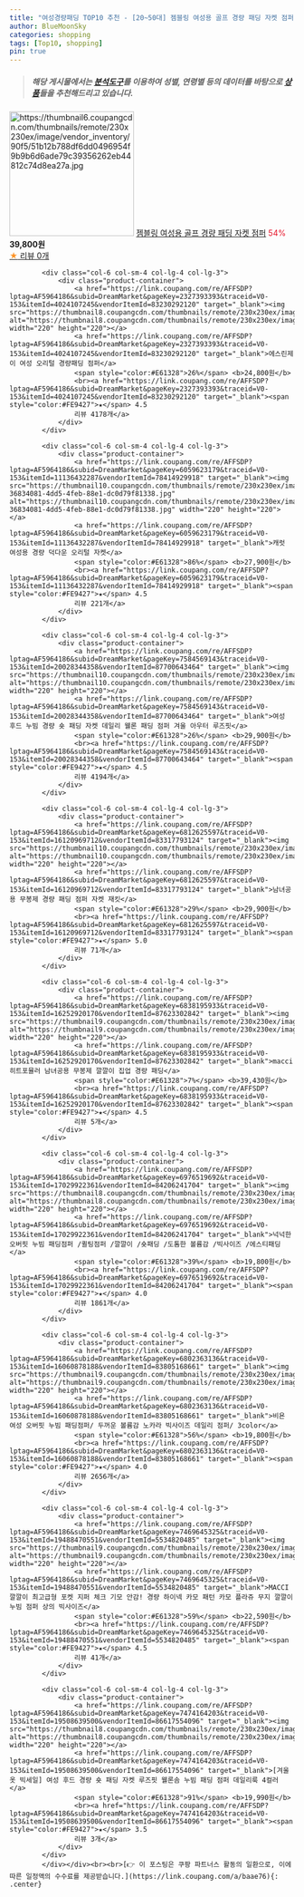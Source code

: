```yaml
---
title: "여성경량패딩 TOP10 추천 - [20~50대] 젬블링 여성용 골프 경량 패딩 자켓 점퍼"
author: BlueMoonSky
categories: shopping
tags: [Top10, shopping]
pin: true
---
```


> ##### 해당 게시물에서는 [**분석도구**](https://itemscout.io/)를 이용하여 **성별**, **연령별** 등의 데이터를 바탕으로 [**상품**](https://link.coupang.com/a/baae76)들을 추천해드리고 있습니다.
<div class="container"><div class="row">
            <div class="col-6 col-sm-4 col-lg-4 col-lg-3">
                <div class="product-container">
                    <a href="https://link.coupang.com/re/AFFSDP?lptag=AF5964186&subid=DreamMarket&pageKey=7684926612&traceid=V0-153&itemId=20534860634&vendorItemId=87401875327" target="_blank"><img src="https://thumbnail6.coupangcdn.com/thumbnails/remote/230x230ex/image/vendor_inventory/90f5/51b12b788df6dd0496954f9b9b6d6ade79c39356262eb44812c74d8ea27a.jpg" alt="https://thumbnail6.coupangcdn.com/thumbnails/remote/230x230ex/image/vendor_inventory/90f5/51b12b788df6dd0496954f9b9b6d6ade79c39356262eb44812c74d8ea27a.jpg" width="220" height="220"></a>
                    <a href="https://link.coupang.com/re/AFFSDP?lptag=AF5964186&subid=DreamMarket&pageKey=7684926612&traceid=V0-153&itemId=20534860634&vendorItemId=87401875327" target="_blank">젬블링 여성용 골프 경량 패딩 자켓 점퍼</a>
                    <span style="color:#E61328">54%</span> <b>39,800원</b>
                    <br><a href="https://link.coupang.com/re/AFFSDP?lptag=AF5964186&subid=DreamMarket&pageKey=7684926612&traceid=V0-153&itemId=20534860634&vendorItemId=87401875327" target="_blank"><span style="color:#FE9427">★</span> 
                    리뷰 0개</a>
                </div>
            </div>
            
            <div class="col-6 col-sm-4 col-lg-4 col-lg-3">
                <div class="product-container">
                    <a href="https://link.coupang.com/re/AFFSDP?lptag=AF5964186&subid=DreamMarket&pageKey=2327393393&traceid=V0-153&itemId=4024107245&vendorItemId=83230292120" target="_blank"><img src="https://thumbnail8.coupangcdn.com/thumbnails/remote/230x230ex/image/vendor_inventory/e9db/5b4aff4667e0e505907538313d2500e5800c672f3320e2e806c8d91ae8bd.jpg" alt="https://thumbnail8.coupangcdn.com/thumbnails/remote/230x230ex/image/vendor_inventory/e9db/5b4aff4667e0e505907538313d2500e5800c672f3320e2e806c8d91ae8bd.jpg" width="220" height="220"></a>
                    <a href="https://link.coupang.com/re/AFFSDP?lptag=AF5964186&subid=DreamMarket&pageKey=2327393393&traceid=V0-153&itemId=4024107245&vendorItemId=83230292120" target="_blank">에스린제이 여성 오리털 경량패딩 점퍼</a>
                    <span style="color:#E61328">26%</span> <b>24,800원</b>
                    <br><a href="https://link.coupang.com/re/AFFSDP?lptag=AF5964186&subid=DreamMarket&pageKey=2327393393&traceid=V0-153&itemId=4024107245&vendorItemId=83230292120" target="_blank"><span style="color:#FE9427">★</span> 4.5
                    리뷰 4178개</a>
                </div>
            </div>
            
            <div class="col-6 col-sm-4 col-lg-4 col-lg-3">
                <div class="product-container">
                    <a href="https://link.coupang.com/re/AFFSDP?lptag=AF5964186&subid=DreamMarket&pageKey=6059623179&traceid=V0-153&itemId=11136432287&vendorItemId=78414929918" target="_blank"><img src="https://thumbnail10.coupangcdn.com/thumbnails/remote/230x230ex/image/retail/images/7598188672585429-36834081-4dd5-4feb-88e1-dc0d79f81338.jpg" alt="https://thumbnail10.coupangcdn.com/thumbnails/remote/230x230ex/image/retail/images/7598188672585429-36834081-4dd5-4feb-88e1-dc0d79f81338.jpg" width="220" height="220"></a>
                    <a href="https://link.coupang.com/re/AFFSDP?lptag=AF5964186&subid=DreamMarket&pageKey=6059623179&traceid=V0-153&itemId=11136432287&vendorItemId=78414929918" target="_blank">캐럿 여성용 경량 덕다운 오리털 자켓</a>
                    <span style="color:#E61328">86%</span> <b>27,900원</b>
                    <br><a href="https://link.coupang.com/re/AFFSDP?lptag=AF5964186&subid=DreamMarket&pageKey=6059623179&traceid=V0-153&itemId=11136432287&vendorItemId=78414929918" target="_blank"><span style="color:#FE9427">★</span> 4.5
                    리뷰 221개</a>
                </div>
            </div>
            
            <div class="col-6 col-sm-4 col-lg-4 col-lg-3">
                <div class="product-container">
                    <a href="https://link.coupang.com/re/AFFSDP?lptag=AF5964186&subid=DreamMarket&pageKey=7584569143&traceid=V0-153&itemId=20028344358&vendorItemId=87700643464" target="_blank"><img src="https://thumbnail10.coupangcdn.com/thumbnails/remote/230x230ex/image/vendor_inventory/1672/6b8582e6ed8d5e41225e66674b529254c9301591fa6b16ad43284b23b1f3.jpg" alt="https://thumbnail10.coupangcdn.com/thumbnails/remote/230x230ex/image/vendor_inventory/1672/6b8582e6ed8d5e41225e66674b529254c9301591fa6b16ad43284b23b1f3.jpg" width="220" height="220"></a>
                    <a href="https://link.coupang.com/re/AFFSDP?lptag=AF5964186&subid=DreamMarket&pageKey=7584569143&traceid=V0-153&itemId=20028344358&vendorItemId=87700643464" target="_blank">여성 후드 누빔 경량 숏 패딩 자켓 데일리 웰론 패딩 점퍼 겨울 아우터 루즈핏</a>
                    <span style="color:#E61328">26%</span> <b>29,900원</b>
                    <br><a href="https://link.coupang.com/re/AFFSDP?lptag=AF5964186&subid=DreamMarket&pageKey=7584569143&traceid=V0-153&itemId=20028344358&vendorItemId=87700643464" target="_blank"><span style="color:#FE9427">★</span> 4.5
                    리뷰 4194개</a>
                </div>
            </div>
            
            <div class="col-6 col-sm-4 col-lg-4 col-lg-3">
                <div class="product-container">
                    <a href="https://link.coupang.com/re/AFFSDP?lptag=AF5964186&subid=DreamMarket&pageKey=6812625597&traceid=V0-153&itemId=16120969712&vendorItemId=83317793124" target="_blank"><img src="https://thumbnail10.coupangcdn.com/thumbnails/remote/230x230ex/image/vendor_inventory/a707/13a43973c8efeb4bfd453ca22988729d5304ea9530f34153f7c1d94ab2bb.jpg" alt="https://thumbnail10.coupangcdn.com/thumbnails/remote/230x230ex/image/vendor_inventory/a707/13a43973c8efeb4bfd453ca22988729d5304ea9530f34153f7c1d94ab2bb.jpg" width="220" height="220"></a>
                    <a href="https://link.coupang.com/re/AFFSDP?lptag=AF5964186&subid=DreamMarket&pageKey=6812625597&traceid=V0-153&itemId=16120969712&vendorItemId=83317793124" target="_blank">남녀공용 무봉제 경량 패딩 점퍼 자켓 재킷</a>
                    <span style="color:#E61328">29%</span> <b>29,900원</b>
                    <br><a href="https://link.coupang.com/re/AFFSDP?lptag=AF5964186&subid=DreamMarket&pageKey=6812625597&traceid=V0-153&itemId=16120969712&vendorItemId=83317793124" target="_blank"><span style="color:#FE9427">★</span> 5.0
                    리뷰 71개</a>
                </div>
            </div>
            
            <div class="col-6 col-sm-4 col-lg-4 col-lg-3">
                <div class="product-container">
                    <a href="https://link.coupang.com/re/AFFSDP?lptag=AF5964186&subid=DreamMarket&pageKey=6838195933&traceid=V0-153&itemId=16252920170&vendorItemId=87623302842" target="_blank"><img src="https://thumbnail9.coupangcdn.com/thumbnails/remote/230x230ex/image/vendor_inventory/4a4f/23a49ad9cefb834ddf3798556857bde13818a8b685d209d43467c3e43788.png" alt="https://thumbnail9.coupangcdn.com/thumbnails/remote/230x230ex/image/vendor_inventory/4a4f/23a49ad9cefb834ddf3798556857bde13818a8b685d209d43467c3e43788.png" width="220" height="220"></a>
                    <a href="https://link.coupang.com/re/AFFSDP?lptag=AF5964186&subid=DreamMarket&pageKey=6838195933&traceid=V0-153&itemId=16252920170&vendorItemId=87623302842" target="_blank">macci 히트포뮬러 남녀공용 무봉제 깔깔이 집업 경량 패딩</a>
                    <span style="color:#E61328">7%</span> <b>39,430원</b>
                    <br><a href="https://link.coupang.com/re/AFFSDP?lptag=AF5964186&subid=DreamMarket&pageKey=6838195933&traceid=V0-153&itemId=16252920170&vendorItemId=87623302842" target="_blank"><span style="color:#FE9427">★</span> 4.5
                    리뷰 5개</a>
                </div>
            </div>
            
            <div class="col-6 col-sm-4 col-lg-4 col-lg-3">
                <div class="product-container">
                    <a href="https://link.coupang.com/re/AFFSDP?lptag=AF5964186&subid=DreamMarket&pageKey=6976519692&traceid=V0-153&itemId=17029922361&vendorItemId=84206241704" target="_blank"><img src="https://thumbnail8.coupangcdn.com/thumbnails/remote/230x230ex/image/vendor_inventory/d073/c84a1f8c08a90669e09040b4e1012391cefa00fad2932bd58d07e24fbd46.jpg" alt="https://thumbnail8.coupangcdn.com/thumbnails/remote/230x230ex/image/vendor_inventory/d073/c84a1f8c08a90669e09040b4e1012391cefa00fad2932bd58d07e24fbd46.jpg" width="220" height="220"></a>
                    <a href="https://link.coupang.com/re/AFFSDP?lptag=AF5964186&subid=DreamMarket&pageKey=6976519692&traceid=V0-153&itemId=17029922361&vendorItemId=84206241704" target="_blank">넉넉한 오버핏 누빔 패딩점퍼 /퀼팅점퍼 /깔깔이 /숏패딩 /도톰한 볼륨감 /빅사이즈 /에스티패딩</a>
                    <span style="color:#E61328">39%</span> <b>19,800원</b>
                    <br><a href="https://link.coupang.com/re/AFFSDP?lptag=AF5964186&subid=DreamMarket&pageKey=6976519692&traceid=V0-153&itemId=17029922361&vendorItemId=84206241704" target="_blank"><span style="color:#FE9427">★</span> 4.0
                    리뷰 1861개</a>
                </div>
            </div>
            
            <div class="col-6 col-sm-4 col-lg-4 col-lg-3">
                <div class="product-container">
                    <a href="https://link.coupang.com/re/AFFSDP?lptag=AF5964186&subid=DreamMarket&pageKey=6802363136&traceid=V0-153&itemId=16060878188&vendorItemId=83805168661" target="_blank"><img src="https://thumbnail9.coupangcdn.com/thumbnails/remote/230x230ex/image/vendor_inventory/7eec/68cab111b939badfc358558330e293f5b7eed62a49d3868342ceeb9ac9af.jpg" alt="https://thumbnail9.coupangcdn.com/thumbnails/remote/230x230ex/image/vendor_inventory/7eec/68cab111b939badfc358558330e293f5b7eed62a49d3868342ceeb9ac9af.jpg" width="220" height="220"></a>
                    <a href="https://link.coupang.com/re/AFFSDP?lptag=AF5964186&subid=DreamMarket&pageKey=6802363136&traceid=V0-153&itemId=16060878188&vendorItemId=83805168661" target="_blank">비욘 여성 오버핏 누빔 패딩점퍼/ 두꺼운 볼륨감 노카라 빅사이즈 데일리 점퍼/ 3color</a>
                    <span style="color:#E61328">56%</span> <b>19,800원</b>
                    <br><a href="https://link.coupang.com/re/AFFSDP?lptag=AF5964186&subid=DreamMarket&pageKey=6802363136&traceid=V0-153&itemId=16060878188&vendorItemId=83805168661" target="_blank"><span style="color:#FE9427">★</span> 4.0
                    리뷰 2656개</a>
                </div>
            </div>
            
            <div class="col-6 col-sm-4 col-lg-4 col-lg-3">
                <div class="product-container">
                    <a href="https://link.coupang.com/re/AFFSDP?lptag=AF5964186&subid=DreamMarket&pageKey=7469645325&traceid=V0-153&itemId=19488470551&vendorItemId=5534820485" target="_blank"><img src="https://thumbnail9.coupangcdn.com/thumbnails/remote/230x230ex/image/vendor_inventory/c17e/9859443043b535270695b9786cf14cc78aaf11502e52319e7daffb1e7bd1.png" alt="https://thumbnail9.coupangcdn.com/thumbnails/remote/230x230ex/image/vendor_inventory/c17e/9859443043b535270695b9786cf14cc78aaf11502e52319e7daffb1e7bd1.png" width="220" height="220"></a>
                    <a href="https://link.coupang.com/re/AFFSDP?lptag=AF5964186&subid=DreamMarket&pageKey=7469645325&traceid=V0-153&itemId=19488470551&vendorItemId=5534820485" target="_blank">MACCI 깔깔이 최고급형 포켓 지퍼 체크 기모 안감! 경량 하이넥 카모 패턴 카모 플라쥬 무지 깔깔이 누빔 점퍼 상의 빅사이즈</a>
                    <span style="color:#E61328">59%</span> <b>22,590원</b>
                    <br><a href="https://link.coupang.com/re/AFFSDP?lptag=AF5964186&subid=DreamMarket&pageKey=7469645325&traceid=V0-153&itemId=19488470551&vendorItemId=5534820485" target="_blank"><span style="color:#FE9427">★</span> 4.5
                    리뷰 41개</a>
                </div>
            </div>
            
            <div class="col-6 col-sm-4 col-lg-4 col-lg-3">
                <div class="product-container">
                    <a href="https://link.coupang.com/re/AFFSDP?lptag=AF5964186&subid=DreamMarket&pageKey=7474164203&traceid=V0-153&itemId=19508639500&vendorItemId=86617554096" target="_blank"><img src="https://thumbnail8.coupangcdn.com/thumbnails/remote/230x230ex/image/vendor_inventory/8fc6/56a027abf6b044349b96177a57a485e1d8d53ed9bcc84b683797842c0c50.jpg" alt="https://thumbnail8.coupangcdn.com/thumbnails/remote/230x230ex/image/vendor_inventory/8fc6/56a027abf6b044349b96177a57a485e1d8d53ed9bcc84b683797842c0c50.jpg" width="220" height="220"></a>
                    <a href="https://link.coupang.com/re/AFFSDP?lptag=AF5964186&subid=DreamMarket&pageKey=7474164203&traceid=V0-153&itemId=19508639500&vendorItemId=86617554096" target="_blank">[겨울옷 빅세일] 여성 후드 경량 숏 패딩 자켓 루즈핏 웰론솜 누빔 패딩 점퍼 데일리룩 4컬러</a>
                    <span style="color:#E61328">91%</span> <b>19,990원</b>
                    <br><a href="https://link.coupang.com/re/AFFSDP?lptag=AF5964186&subid=DreamMarket&pageKey=7474164203&traceid=V0-153&itemId=19508639500&vendorItemId=86617554096" target="_blank"><span style="color:#FE9427">★</span> 3.5
                    리뷰 3개</a>
                </div>
            </div>
            </div></div><br><br>[👉 이 포스팅은 쿠팡 파트너스 활동의 일환으로, 이에 따른 일정액의 수수료를 제공받습니다.](https://link.coupang.com/a/baae76){: .center}